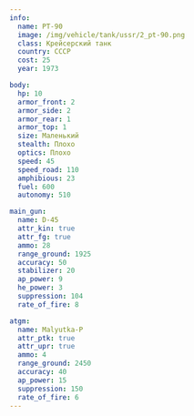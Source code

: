 ```yaml
---
info:
  name: PT-90
  image: /img/vehicle/tank/ussr/2_pt-90.png
  class: Крейсерский танк
  country: СССР
  cost: 25
  year: 1973

body:
  hp: 10
  armor_front: 2
  armor_side: 2
  armor_rear: 1
  armor_top: 1
  size: Маленький
  stealth: Плохо
  optics: Плохо
  speed: 45
  speed_road: 110
  amphibious: 23
  fuel: 600
  autonomy: 510

main_gun:
  name: D-45
  attr_kin: true
  attr_fg: true
  ammo: 28
  range_ground: 1925
  accuracy: 50
  stabilizer: 20
  ap_power: 9
  he_power: 3
  suppression: 104
  rate_of_fire: 8

atgm:
  name: Malyutka-P
  attr_ptk: true
  attr_upr: true
  ammo: 4
  range_ground: 2450
  accuracy: 40
  ap_power: 15
  suppression: 150
  rate_of_fire: 6
---
```

